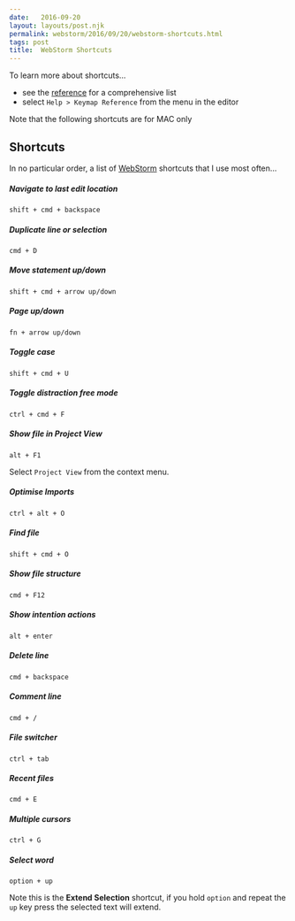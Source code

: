```yaml
---
date:   2016-09-20
layout: layouts/post.njk
permalink: webstorm/2016/09/20/webstorm-shortcuts.html
tags: post
title:  WebStorm Shortcuts
---
```


To learn more about shortcuts...

- see the [reference](https://www.jetbrains.com/help/webstorm/2016.1/keyboard-shortcuts-and-mouse-reference.html) for a comprehensive list
- select `Help > Keymap Reference` from the menu in the editor

<p class="note">Note that the following shortcuts are for MAC only</p>

## Shortcuts

In no particular order, a list of [WebStorm](https://www.jetbrains.com/webstorm/) shortcuts that I use most often...

##### Navigate to last edit location

`shift + cmd + backspace`

##### Duplicate line or selection

`cmd + D`

##### Move statement up/down

`shift + cmd + arrow up/down`

##### Page up/down

`fn + arrow up/down`

##### Toggle case

`shift + cmd + U`

##### Toggle distraction free mode

`ctrl + cmd + F`

##### Show file in Project View

`alt + F1`

Select `Project View` from the context menu.

##### Optimise Imports

`ctrl + alt + O`

##### Find file

`shift + cmd + O`

##### Show file structure

`cmd + F12`

##### Show intention actions

`alt + enter`

##### Delete line

`cmd + backspace`

##### Comment line

`cmd + /`

##### File switcher

`ctrl + tab`

##### Recent files

`cmd + E`

##### Multiple cursors

`ctrl + G`

##### Select word

`option + up`

Note this is the **Extend Selection** shortcut, if you hold `option` and repeat the `up` key press the selected text will extend.

